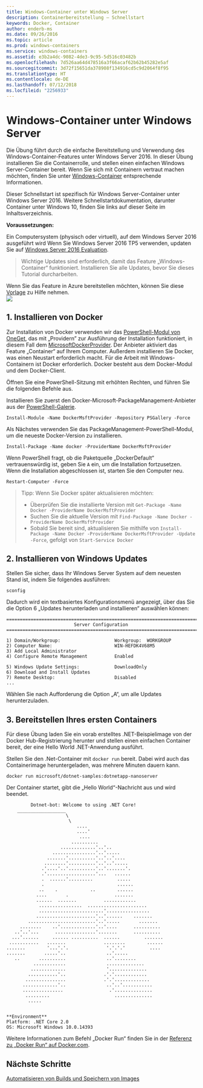 ```yaml
---
title: Windows-Container unter Windows Server
description: Containerbereitstellung – Schnellstart
keywords: Docker, Container
author: enderb-ms
ms.date: 09/26/2016
ms.topic: article
ms.prod: windows-containers
ms.service: windows-containers
ms.assetid: e3b2a4dc-9082-4de3-9c95-5d516c03482b
ms.openlocfilehash: 7d526aa64d478516a3f66acaf62b62b45282e5af
ms.sourcegitcommit: 3d72f15651da378908f134916cd5c9d2064f8f95
ms.translationtype: HT
ms.contentlocale: de-DE
ms.lasthandoff: 07/12/2018
ms.locfileid: "2256933"
---
```

# <a name="windows-containers-on-windows-server"></a>Windows-Container unter Windows Server

Die Übung führt durch die einfache Bereitstellung und Verwendung des Windows-Container-Features unter Windows Server 2016. In dieser Übung installieren Sie die Containerrolle, und stellen einen einfachen Windows Server-Container bereit. Wenn Sie sich mit Containern vertraut machen möchten, finden Sie unter [Windows-Container](../about/index.md) entsprechende Informationen.

Dieser Schnellstart ist spezifisch für Windows Server-Container unter Windows Server 2016. Weitere Schnellstartdokumentation, darunter Container unter Windows 10, finden Sie links auf dieser Seite im Inhaltsverzeichnis.

**Voraussetzungen:**

Ein Computersystem (physisch oder virtuell), auf dem Windows Server 2016 ausgeführt wird Wenn Sie Windows Server 2016 TP5 verwenden, updaten Sie auf [Windows Server 2016 Evaluation](https://www.microsoft.com/en-us/evalcenter/evaluate-windows-server-2016 ).

> Wichtige Updates sind erforderlich, damit das Feature „Windows-Container“ funktioniert. Installieren Sie alle Updates, bevor Sie dieses Tutorial durcharbeiten.

Wenn Sie das Feature in Azure bereitstellen möchten, können Sie diese [Vorlage](https://github.com/Microsoft/Virtualization-Documentation/tree/master/windows-server-container-tools/containers-azure-template) zu Hilfe nehmen.<br/>
<a href="https://portal.azure.com/#create/Microsoft.Template/uri/https%3A%2F%2Fraw.githubusercontent.com%2FMicrosoft%2FVirtualization-Documentation%2Flive%2Fwindows-server-container-tools%2Fcontainers-azure-template%2Fazuredeploy.json" target="_blank">
    <img src="https://azuredeploy.net/deploybutton.png"/>
</a>


## <a name="1-install-docker"></a>1. Installieren von Docker

Zur Installation von Docker verwenden wir das [PowerShell-Modul von OneGet](https://github.com/oneget/oneget), das mit „Providern” zur Ausführung der Installation funktioniert, in diesem Fall dem [MicrosoftDockerProvider](https://github.com/OneGet/MicrosoftDockerProvider). Der Anbieter aktiviert das Feature „Container“ auf Ihrem Computer. Außerdem installieren Sie Docker, was einen Neustart erforderlich macht. Für die Arbeit mit Windows-Containern ist Docker erforderlich. Docker besteht aus dem Docker-Modul und dem Docker-Client.

Öffnen Sie eine PowerShell-Sitzung mit erhöhten Rechten, und führen Sie die folgenden Befehle aus.

Installieren Sie zuerst den Docker-Microsoft-PackageManagement-Anbieter aus der [PowerShell-Galerie](https://www.powershellgallery.com/packages/DockerMsftProvider).

```
Install-Module -Name DockerMsftProvider -Repository PSGallery -Force
```

Als Nächstes verwenden Sie das PackageManagement-PowerShell-Modul, um die neueste Docker-Version zu installieren.
```
Install-Package -Name docker -ProviderName DockerMsftProvider
```

Wenn PowerShell fragt, ob die Paketquelle „DockerDefault“ vertrauenswürdig ist, geben Sie `A` ein, um die Installation fortzusetzen. Wenn die Installation abgeschlossen ist, starten Sie den Computer neu.

```
Restart-Computer -Force
```

> Tipp: Wenn Sie Docker später aktualisieren möchten:
>  - Überprüfen Sie die installierte Version mit `Get-Package -Name Docker -ProviderName DockerMsftProvider`
>  - Suchen Sie die aktuelle Version mit `Find-Package -Name Docker -ProviderName DockerMsftProvider`
>  - Sobald Sie bereit sind, aktualisieren Sie mithilfe von `Install-Package -Name Docker -ProviderName DockerMsftProvider -Update -Force`, gefolgt von `Start-Service Docker`

## <a name="2-install-windows-updates"></a>2. Installieren von Windows Updates

Stellen Sie sicher, dass Ihr Windows Server System auf dem neuesten Stand ist, indem Sie folgendes ausführen:

```
sconfig
```

Dadurch wird ein textbasiertes Konfigurationsmenü angezeigt, über das Sie die Option 6 „Updates herunterladen und installieren“ auswählen können:

```
===============================================================================
                         Server Configuration
===============================================================================

1) Domain/Workgroup:                    Workgroup:  WORKGROUP
2) Computer Name:                       WIN-HEFDK4V68M5
3) Add Local Administrator
4) Configure Remote Management          Enabled

5) Windows Update Settings:             DownloadOnly
6) Download and Install Updates
7) Remote Desktop:                      Disabled
...
```

Wählen Sie nach Aufforderung die Option „A“, um alle Updates herunterzuladen.

## <a name="3-deploy-your-first-container"></a>3. Bereitstellen Ihres ersten Containers

Für diese Übung laden Sie ein vorab erstelltes .NET-Beispielimage von der Docker Hub-Registrierung herunter und stellen einen einfachen Container bereit, der eine Hello World .NET-Anwendung ausführt.  

Stellen Sie den .Net-Container mit `docker run` bereit. Dabei wird auch das Containerimage heruntergeladen, was mehrere Minuten dauern kann.

```console
docker run microsoft/dotnet-samples:dotnetapp-nanoserver
```

Der Container startet, gibt die „Hello World“-Nachricht aus und wird beendet.

```console
         Dotnet-bot: Welcome to using .NET Core!
    __________________
                      \
                       \
                          ....
                          ....'
                           ....
                        ..........
                    .............'..'..
                 ................'..'.....
               .......'..........'..'..'....
              ........'..........'..'..'.....
             .'....'..'..........'..'.......'.
             .'..................'...   ......
             .  ......'.........         .....
             .                           ......
            ..    .            ..        ......
           ....       .                 .......
           ......  .......          ............
            ................  ......................
            ........................'................
           ......................'..'......    .......
        .........................'..'.....       .......
     ........    ..'.............'..'....      ..........
   ..'..'...      ...............'.......      ..........
  ...'......     ...... ..........  ......         .......
 ...........   .......              ........        ......
.......        '...'.'.              '.'.'.'         ....
.......       .....'..               ..'.....
   ..       ..........               ..'........
          ............               ..............
         .............               '..............
        ...........'..              .'.'............
       ...............              .'.'.............
      .............'..               ..'..'...........
      ...............                 .'..............
       .........                        ..............
        .....


**Environment**
Platform: .NET Core 2.0
OS: Microsoft Windows 10.0.14393
```

Weitere Informationen zum Befehl „Docker Run“ finden Sie in der [Referenz zu „Docker Run“ auf Docker.com]( https://docs.docker.com/engine/reference/run/).

## <a name="next-steps"></a>Nächste Schritte

[Automatisieren von Builds und Speichern von Images](./quick-start-images.md)
